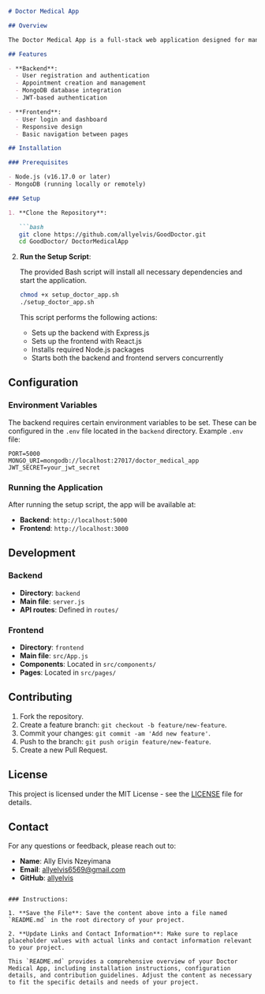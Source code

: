 ```markdown
# Doctor Medical App

## Overview

The Doctor Medical App is a full-stack web application designed for managing medical appointments. It features a backend API built with Node.js and Express.js, and a frontend user interface built with React.js. The app includes functionalities for user registration, authentication, and appointment management.

## Features

- **Backend**:
  - User registration and authentication
  - Appointment creation and management
  - MongoDB database integration
  - JWT-based authentication

- **Frontend**:
  - User login and dashboard
  - Responsive design
  - Basic navigation between pages

## Installation

### Prerequisites

- Node.js (v16.17.0 or later)
- MongoDB (running locally or remotely)

### Setup

1. **Clone the Repository**:

   ```bash
   git clone https://github.com/allyelvis/GoodDoctor.git
   cd GoodDoctor/ DoctorMedicalApp
   ```

2. **Run the Setup Script**:

   The provided Bash script will install all necessary dependencies and start the application.

   ```bash
   chmod +x setup_doctor_app.sh
   ./setup_doctor_app.sh
   ```

   This script performs the following actions:
   - Sets up the backend with Express.js
   - Sets up the frontend with React.js
   - Installs required Node.js packages
   - Starts both the backend and frontend servers concurrently

## Configuration

### Environment Variables

The backend requires certain environment variables to be set. These can be configured in the `.env` file located in the `backend` directory. Example `.env` file:

```env
PORT=5000
MONGO_URI=mongodb://localhost:27017/doctor_medical_app
JWT_SECRET=your_jwt_secret
```

### Running the Application

After running the setup script, the app will be available at:

- **Backend**: `http://localhost:5000`
- **Frontend**: `http://localhost:3000`

## Development

### Backend

- **Directory**: `backend`
- **Main file**: `server.js`
- **API routes**: Defined in `routes/`

### Frontend

- **Directory**: `frontend`
- **Main file**: `src/App.js`
- **Components**: Located in `src/components/`
- **Pages**: Located in `src/pages/`

## Contributing

1. Fork the repository.
2. Create a feature branch: `git checkout -b feature/new-feature`.
3. Commit your changes: `git commit -am 'Add new feature'`.
4. Push to the branch: `git push origin feature/new-feature`.
5. Create a new Pull Request.

## License

This project is licensed under the MIT License - see the [LICENSE](LICENSE) file for details.

## Contact

For any questions or feedback, please reach out to:

- **Name**: Ally Elvis Nzeyimana
- **Email**: allyelvis6569@gmail.com
- **GitHub**: [allyelvis](https://github.com/allyelvis)
```

### Instructions:

1. **Save the File**: Save the content above into a file named `README.md` in the root directory of your project.

2. **Update Links and Contact Information**: Make sure to replace placeholder values with actual links and contact information relevant to your project.

This `README.md` provides a comprehensive overview of your Doctor Medical App, including installation instructions, configuration details, and contribution guidelines. Adjust the content as necessary to fit the specific details and needs of your project.